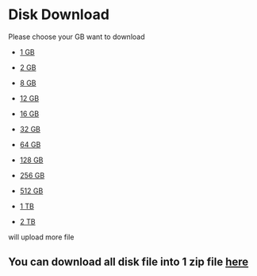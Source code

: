 # Disk Download
Please choose your GB want to download

- [1 GB]()

- [2 GB]()

- [8 GB]()

- [12 GB]()

- [16 GB]()

- [32 GB]()

- [64 GB]()

- [128 GB](https://github.com/khuonghoanghuy/khuonghoanghuy.github.io/blob/main/128_GB.qcow2?raw=true)

- [256 GB](https://github.com/khuonghoanghuy/khuonghoanghuy.github.io/blob/main/256_GB.qcow2?raw=true)

- [512 GB]()

- [1 TB]()

- [2 TB]()

will upload more file

## You can download all disk file into 1 zip file [here](https://github.com/khuonghoanghuy/khuonghoanghuy.github.io/blob/main/disk_file_v1.zip?raw=true)
